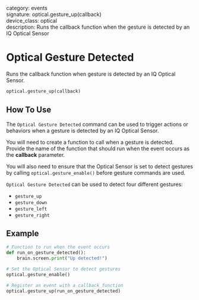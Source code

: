 category: events  
signature: optical.gesture_up(callback)   
device_class: optical  
description: Runs the callback function when the gesture is detected by an IQ Optical Sensor  

# Optical Gesture Detected

Runs the callback function when gesture is detected by an IQ Optical Sensor.

```python
optical.gesture_up(callback)
```

## How To Use

The `Optical Gesture Detected` command can be used to trigger actions or behaviors when a gesture is detected by an IQ Optical Sensor.

You will need to create a function to call when a gesture is detected. Provide the name of the function that should run when the event occurs as the **callback** parameter.

You will also need to ensure that the Optical Sensor is set to detect gestures by calling `optical.gesture_enable()` before gesture commands are used.

`Optical Gesture Detected` can be used to detect four different gestures:

- `gesture_up`
- `gesture_down`
- `gesture_left`
- `gesture_right`

## Example

```python
# Function to run when the event occurs
def run_on_gesture_detected():
    brain.screen.print("Up detected!")

# Set the Optical Sensor to detect gestures
optical.gesture_enable()

# Register an event with a callback function
optical.gesture_up(run_on_gesture_detected)
```

<advanced>
</advanced>







